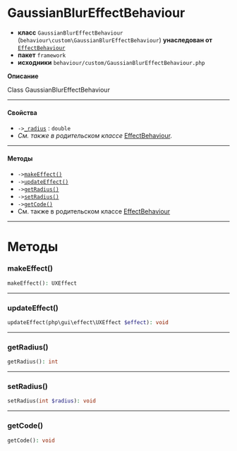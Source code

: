 # GaussianBlurEffectBehaviour

- **класс** `GaussianBlurEffectBehaviour` (`behaviour\custom\GaussianBlurEffectBehaviour`) **унаследован от** [`EffectBehaviour`](https://github.com/jphp-compiler/develnext/blob/master/dn-app-framework/api-docs/classes/php/gui/framework/behaviour/custom/EffectBehaviour.ru.md)
- **пакет** `framework`
- **исходники** `behaviour/custom/GaussianBlurEffectBehaviour.php`

**Описание**

Class GaussianBlurEffectBehaviour

---

#### Свойства

- `->`[`_radius`](#prop-_radius) : `double`
- *См. также в родительском классе* [EffectBehaviour](https://github.com/jphp-compiler/develnext/blob/master/dn-app-framework/api-docs/classes/php/gui/framework/behaviour/custom/EffectBehaviour.ru.md).

---

#### Методы

- `->`[`makeEffect()`](#method-makeeffect)
- `->`[`updateEffect()`](#method-updateeffect)
- `->`[`getRadius()`](#method-getradius)
- `->`[`setRadius()`](#method-setradius)
- `->`[`getCode()`](#method-getcode)
- См. также в родительском классе [EffectBehaviour](https://github.com/jphp-compiler/develnext/blob/master/dn-app-framework/api-docs/classes/php/gui/framework/behaviour/custom/EffectBehaviour.ru.md)

---
# Методы

<a name="method-makeeffect"></a>

### makeEffect()
```php
makeEffect(): UXEffect
```

---

<a name="method-updateeffect"></a>

### updateEffect()
```php
updateEffect(php\gui\effect\UXEffect $effect): void
```

---

<a name="method-getradius"></a>

### getRadius()
```php
getRadius(): int
```

---

<a name="method-setradius"></a>

### setRadius()
```php
setRadius(int $radius): void
```

---

<a name="method-getcode"></a>

### getCode()
```php
getCode(): void
```